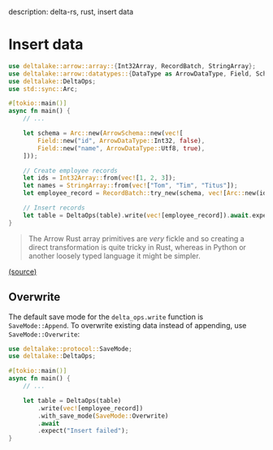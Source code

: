 description: delta-rs, rust, insert data

# Insert data

```rust
use deltalake::arrow::array::{Int32Array, RecordBatch, StringArray};
use deltalake::arrow::datatypes::{DataType as ArrowDataType, Field, Schema as ArrowSchema};
use deltalake::DeltaOps;
use std::sync::Arc;

#[tokio::main()]
async fn main() {
    // ...

    let schema = Arc::new(ArrowSchema::new(vec![
        Field::new("id", ArrowDataType::Int32, false),
        Field::new("name", ArrowDataType::Utf8, true),
    ]));

    // Create employee records
    let ids = Int32Array::from(vec![1, 2, 3]);
    let names = StringArray::from(vec!["Tom", "Tim", "Titus"]);
    let employee_record = RecordBatch::try_new(schema, vec![Arc::new(ids), Arc::new(names)]).unwrap();

    // Insert records
    let table = DeltaOps(table).write(vec![employee_record]).await.expect("Insert failed");
}
```

> The Arrow Rust array primitives are _very_ fickle and so creating a direct transformation is quite tricky in Rust, whereas in Python or another loosely typed language it might be simpler.

[(source)](https://github.com/delta-io/delta-rs/blob/99e39ca1ca372211cf7b90b62d33878fa961881c/crates/deltalake/examples/recordbatch-writer.rs#L156)

## Overwrite

The default save mode for the `delta_ops.write` function is `SaveMode::Append`. To overwrite existing data instead of appending, use `SaveMode::Overwrite`:

```rust
use deltalake::protocol::SaveMode;
use deltalake::DeltaOps;

#[tokio::main()]
async fn main() {
    // ...

    let table = DeltaOps(table)
        .write(vec![employee_record])
        .with_save_mode(SaveMode::Overwrite)
        .await
        .expect("Insert failed");
}
```
